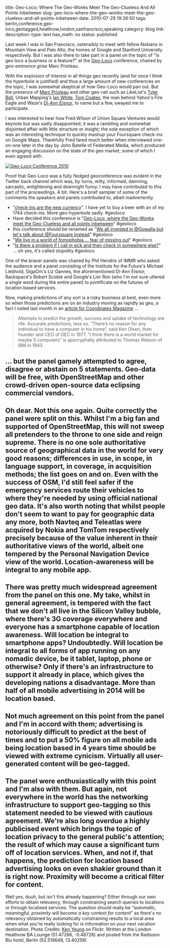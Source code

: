 title: Geo-Loco; Where The Geo-Wonks Meet The Geo-Clueless And All Points Inbetween
slug: geo-loco-where-the-geo-wonks-meet-the-geo-clueless-and-all-points-inbetween
date: 2010-07-29 19:26:50
tags: berlin,conference,geo-loco,geotagged,heathrow,london,sanfrancisco,speaking
category: blog
link: 
description: 
type: text
has_math: no
status: published

Last week I was in San Francisco, ostensibly to meet with fellow Nokians in Mountain View and Palo Alto, the homes of Google and Stanford University respectively. But I was also there to take part in a panel on the topic of "is geo loco a business or a feature?" at the [Geo-Loco](https://geoloco.tv/ "https://geoloco.tv/") conference, chaired by *geo-eminence grise* Marc Prioleau.

With the explosion of interest in all things geo recently (and for once I think the hyperbole is justified) and thus a large amount of new conferences on the topic, I was somewhat skeptical of how Geo-Loco would pan out. But the presence of [Marc Prioleau](https://twitter.com/mprioleau/ "https://twitter.com/mprioleau/") and other geo-rati such as LikeList's [Tyler Bell](https://twitter.com/twbell/ "https://twitter.com/twbell/"), Urban Mapping's [Ian White](https://twitter.com/urbanmapping/ "https://twitter.com/urbanmapping/"), [Tom Coates](https://twitter.com/tomcoates "https://twitter.com/tomcoates"), the man behind Yahoo's Fire Eagle and Waze's [Di-Ann Eisnor](https://twitter.com/dianneisnor/ "https://twitter.com/dianneisnor/"), to name but a few, swayed me to participate.

I was interested to hear how Fred Wilson of Union Square Ventures would keynote but was sadly disappointed; it was a rambling and somewhat disjointed affair with little structure or insight; the sole exception of which was an interesting technique to quickly mashup your Foursquare check-ins on Google Maps. Thankfully Fred fared much better when interviewed one-on-one later in the day by John Batelle of Federated Media, which produced an engaging discussion on the state of the geo market; some of which I even agreed with.

<!-- TEASER_END -->

[![Geo-Loco Conference 2010](https://farm5.static.flickr.com/4082/4820451850_734cd2fd9d_d.jpg)](https://www.flickr.com/photos/kyeung808/4820451850/ "Geo-Loco Conference 2010")

Proof that Geo-Loco was a fully fledged geoconference was evident in the Twitter back channel which was, by turns, witty, informed, damning, sarcastic, enlightening and downright funny. I may have contributed to this part of the proceedings. A bit. Here's a brief sampler of some of the comments the speakers and panels contributed to, albeit inadvertently.


* "[check-ins are the new currency](https://twitter.com/vicchi/status/19113610835 "https://twitter.com/vicchi/status/19113610835")". I have yet to buy a beer with an of my 1744 check-ins. More geo-hyperbole sadly. #geoloco
* Have decided this conference is "[Geo-Loco, where the Geo-Wonks meet the Geo-Clueless and all points inbetween](https://twitter.com/vicchi/status/19111875818 "https://twitter.com/vicchi/status/19111875818")" #geoloco
* this conference should be renamed as "[We all invested in @Gowalla but let's talk about @Foursquare Instead](https://twitter.com/joshuanguyen/status/19114810063 "https://twitter.com/joshuanguyen/status/19114810063")" #geoloco
* "[We live in a world of fomophobia ... fear of missing out](https://twitter.com/vicchi/status/19102570580 "https://twitter.com/vicchi/status/19102570580")" #geoloco
* "[Is there a problem if I call in sick and then check in somewhere else?](https://twitter.com/vicchi/status/19115240379 "https://twitter.com/vicchi/status/19115240379")" ... oh yes, it's called stupidity #geoloco


One of the braver panels was chaired by Phil Hendrix of IMMR who asked the audience and a panel consisting of the Institute for the Future's Michael Liebhold, GigaOm's Liz Gannes, the aforementioned Di-Ann Eisnor, Rackspace's Robert Scoble and Google's Lior Ron (who I'm not sure uttered a single word during the entire panel) to pontificate on the futures of location based services.

Now, making predictions of any sort is a risky business at best, even more so when those predictions are on an industry moving as rapidly as geo, a fact I noted last month in an [article for Coordinates Magazine](/2010/06/23/getting-you-there-the-battle-between-pnd-mobile-and-car/ "/2010/06/23/getting-you-there-the-battle-between-pnd-mobile-and-car/") ...

> Attempts to predict the growth, success and uptake of technology are rife. Accurate predictions, less so. “There’s no reason for any individual to have a computer in his home“, said Ken Olsen, then founder and CEO of DEC in 1977. “I think there is a world market for maybe 5 computers” is apocryphally attributed to Thomas Watson of IBM in 1943.


... but the panel gamely attempted to agree, disagree or abstain on 5 statements.
Geo-data will be free, with OpenStreetMap and other crowd-driven open-source data eclipsing commercial vendors.
---------------------------------------------------------------------------------------------------------------


Oh dear. Not this one again. Quite correctly the panel were split on this. Whilst I'm a big fan and supported of OpenStreetMap, this will not sweep all pretenders to the throne to one side and reign supreme. There is no one sole authoritative source of geographical data in the world for very good reasons; differences in use, in scope, in language support, in coverage, in acquisition methods; the list goes on and on. Even with the success of OSM, I'd still feel safer if the emergency services route their vehicles to where they're needed by using official national geo data. It's also worth noting that whilst people don't seem to want to pay for geographic data any more, both Navteq and Teleatlas were acquired by Nokia and TomTom respectively precisely because of the value inherent in their authoritative views of the world, albeit one tempered by the Personal Navigation Device view of the world.
Location-awareness will be integral to any mobile app.
------------------------------------------------------


There was pretty much widespread agreement from the panel on this one. My take, whilst in general agreement, is tempered with the fact that we don't all live in the Silicon Valley bubble, where there's 3G coverage everywhere and everyone has a smartphone capable of location awareness. Will location be integral to smartphone apps? Undoubtedly. Will location be integral to all forms of app running on any nomadic device, be it tablet, laptop, phone or otherwise? Only if there's an infrastructure to support it already in place, which gives the developing nations a disadvantage.
More than half of all mobile advertising in 2014 will be location based.
------------------------------------------------------------------------


Not much agreement on this point from the panel and I'm in accord with them; advertising is notoriously difficult to predict at the best of times and to put a 50% figure on all mobile ads being location based in 4 years time should be viewed with extreme cynicism.
Virtually all user-generated content will be geo-tagged.
--------------------------------------------------------


The panel were enthusiastically with this point and I'm also with them. But again, not everywhere in the world has the networking infrastructure to support geo-tagging so this statement needed to be viewed with cautious agreement. We're also long overdue a highly publicised event which brings the topic of location privacy to the general public's attention; the result of which may cause a significant turn off of location services. When, and not if, that happens, the prediction for location based advertising looks on even shakier ground than it is right now.
Proximity will become a critical filter for content.
----------------------------------------------------


Well yes, duuh, but isn't this already happening? Either through our own efforts to obtain relevancy, through constraining search queries to locations or through localised services. The question should really be *"automatic, meaningful, proximity will become a key context for content*" as there's no relevancy obtained by automatically constraining results to a local area when what you're really looking for is information on your next vacation destination.
Photo Credits: [Ken Yeung](https://www.flickr.com/photos/kyeung808/4820451850/ "https://www.flickr.com/photos/kyeung808/4820451850/") on Flickr.
Written at the London Heathrow BA Lounge (51.47286, -0.48726) and posted from the Radisson Blu hotel, Berlin (52.519648, 13.40258)


